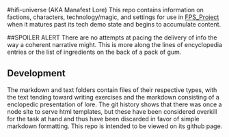#hifi-universe (AKA Manafest Lore)
This repo contains information on factions, characters, technology/magic, and settings for use in [FPS_Project](https://github.com/blukatstudios/FPS_Project) when it matures past its tech demo state and begins to accumulate content.

##SPOILER ALERT
There are no attempts at pacing the delivery of info the way a coherent narrative might. This is more along the lines of encyclopedia entries or the list of ingredients on the back of a pack of gum.

## Development
The markdown and text folders contain files of their respective types, with the text tending toward writing exercises and the markdown consisting of a enclopedic presentation of lore. The git history shows that there was once a node site to serve html templates, but these have been considered overkill for the task at hand and thus have been discarded in favor of simple markdown formatting. This repo is intended to be viewed on its github page. 